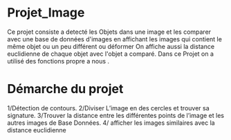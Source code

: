 # Projet_Image
Ce projet consiste a detecté les Objets dans une image et les comparer avec une base de données d'images  en affichant les images qui contient le même objet ou un peu différent
ou déformer On affiche aussi la distance euclidienne de chaque objet avec l'objet a comparé. Dans ce Projet on a utilisé des fonctions propre a nous .

# Démarche du projet 
 1/Détection de contours.
 2/Diviser L’image en des cercles et trouver sa signature. 
 3/Trouver la distance entre les différentes points de l’image et les autres images de Base Données.
 4/ afficher les images similaires avec la distance euclidienne 
